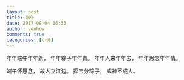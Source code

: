 ```yaml
---
layout: post
title: 端午
date: 2017-08-04 16:33
author: venhow
comments: true
categories: [小诗]
---
```

年年端午年年新，
年年粽子年年青。
年年人来年年去，
年年思念年年情。

端午怀思念，
故人立江边。
探宝分粽子，
成神不成人。
